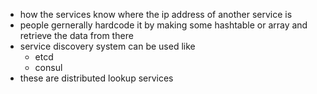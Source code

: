 * how the services know where the ip address of another service is
* people gernerally hardcode it by making some hashtable or array and retrieve the data from there
* service discovery system can be used like
    * etcd
    * consul
* these are distributed lookup services
